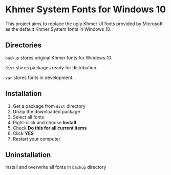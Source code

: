 # Khmer System Fonts for Windows 10

This project aims to replace the ugly Khmer UI fonts provided by Microsoft as the default Khmer System fonts in Windows 10.

## Directories

``backup`` stores original Khmer fonts for Windows 10.

``dist`` stores packages ready for distribution.

``var`` stores fonts in development.

## Installation

1. Get a package from ``dist`` directory 
2. Unzip the downloaded package
3. Select all fonts
4. Right-click and choose **Install**
5. Check **Do this for all current items**
6. Click **YES**
7. Restart your computer

## Uninstallation

Install and overwrite all fonts in ``backup`` directory